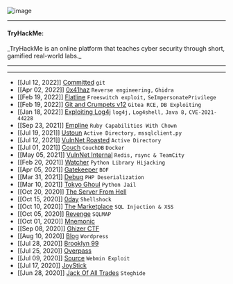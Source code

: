 

![image](https://user-images.githubusercontent.com/69868171/217528690-20e2e8f4-cca0-4421-9bf3-7f03fec7f117.png)


* * *
<h4 class="mume-header" id="tryhackme">TryHackMe:</h4>
_TryHackMe is an online platform that teaches cyber security through short, gamified real-world labs._
<hr>
<hr>


- [[Jul 12, 2022]] [Committed](https://muzec0318.github.io/posts/tryhackme/committed.html) `git`
- [[Apr 02, 2022]] [0x41haz](https://muzec0318.github.io/posts/tryhackme/0x41haz.html) `Reverse engineering,` `Ghidra`
- [[Feb 19, 2022]] [Flatline](https://muzec0318.github.io/posts/tryhackme/flatline.html) `Freeswitch exploit,` `SeImpersonatePrivilege`
- [[Feb 19, 2022]] [Git and Crumpets v12](https://muzec0318.github.io/posts/tryhackme/gitandcrumpets.html) `Gitea RCE,` `DB Exploiting`
- [[Jan 18, 2022]] [Exploiting Log4j](https://muzec0318.github.io/posts/tryhackme/log4j.html) `log4j,` `Log4shell,` `Java 8,` `CVE-2021-44228`
- [[Sep 23, 2021]] [Empline](https://muzec0318.github.io/posts/tryhackme/empline.html) `Ruby Capabilities With Chown`
- [[Jul 19, 2021]] [Ustoun](https://muzec0318.github.io/posts/tryhackme/ustoun.html) `Active Directory,` `mssqlclient.py`
- [[Jul 12, 2021]] [VulnNet Roasted](https://muzec0318.github.io/posts/tryhackme/roasted.html) `Active Directory`
- [[Jul 01, 2021]] [Couch](https://muzec0318.github.io/posts/tryhackme/couch.html) `CouchDB` `Docker`
- [[May 05, 2021]] [VulnNet Internal](https://muzec0318.github.io/posts/tryhackme/vulnet.html) `Redis,` `rsync & TeamCity`
- [[Feb 20, 2021]] [Watcher](https://muzec0318.github.io/posts/tryhackme/Watcher.html) `Python Library Hijacking`
- [[Apr 05, 2021]] [Gatekeeper](https://muzec0318.github.io/posts/tryhackme/Gatekeeper.html) `BOF`
- [[Mar 31, 2021]] [Debug](https://muzec0318.github.io/posts/tryhackme/Debug.html)  `PHP Deserialization`
- [[Mar 10, 2021]] [Tokyo Ghoul](https://muzec0318.github.io/posts/tryhackme/tokyoghoul666.html)  `Python Jail`
- [[Oct 20, 2020]] [The Server From Hell](https://muzec0318.github.io/posts/tryhackme/TheServerFromHell.html)
- [[Oct 15, 2020]] [0day](https://muzec0318.github.io/posts/tryhackme/0day.html)  `Shellshock`
- [[Oct 10, 2020]] [The Marketplace](https://muzec0318.github.io/posts/tryhackme/Marketplace.html)  `SQL Injection & XSS`
- [[Oct 05, 2020]] [Revenge](https://muzec0318.github.io/posts/tryhackme/Revenge.html)  `SQLMAP`
- [[Oct 01, 2020]] [Mnemonic](https://muzec0318.github.io/posts/tryhackme/Mnemonic.html)
- [[Sep 08, 2020]] [Ghizer CTF](https://muzec0318.github.io/posts/tryhackme/Ghizer.html)
- [[Aug 10, 2020]] [Blog](https://muzec0318.github.io/posts/tryhackme/Blog.html)  `Wordpress`
- [[Jul 28, 2020]] [Brooklyn 99](https://muzec0318.github.io/posts/tryhackme/Brooklyn99.html)
- [[Jul 25, 2020]] [Overpass](https://muzec0318.github.io/posts/tryhackme/Overpass.html)
- [[Jul 09, 2020]] [Source](https://muzec0318.github.io/posts/tryhackme/Source.html)  `Webmin Exploit`
- [[Jul 17, 2020]] [JoyStick](https://muzec0318.github.io/posts/tryhackme/JoyStick.html)
- [[Jun 28, 2020]] [Jack Of All Trades](https://muzec0318.github.io/posts/tryhackme/Jack.html)  `Steghide`
